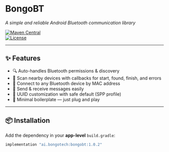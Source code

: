 # BongoBT  
_A simple and reliable Android Bluetooth communication library_  

[![Maven Central](https://img.shields.io/maven-central/v/ai.bongotech/bongobt)](https://central.sonatype.com/artifact/ai.bongotech/bongobt)  
[![License](https://img.shields.io/badge/license-Apache%202.0-blue.svg)](LICENSE)  

---

## ✨ Features
- 🔍 Auto-handles Bluetooth permissions & discovery  
- 📡 Scan nearby devices with callbacks for start, found, finish, and errors  
- 🔗 Connect to any Bluetooth device by MAC address  
- 💬 Send & receive messages easily  
- 🔑 UUID customization with safe default (SPP profile)  
- 📱 Minimal boilerplate — just plug and play  

---

## 📦 Installation  

Add the dependency in your **app-level** `build.gradle`:  

```gradle
implementation "ai.bongotech:bongobt:1.0.2"
